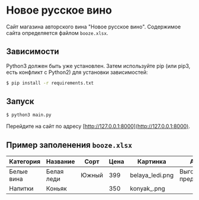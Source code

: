 # Новое русское вино

Сайт магазина авторского вина "Новое русское вино". Содержимое сайта определяется файлом ```booze.xlsx```.

## Зависимости

Python3 должен быть уже установлен. Затем используйте pip (или pip3, есть конфликт с Python2) для установки зависимостей:
```bash
$ pip install -r requirements.txt
```

## Запуск

```bash
$ python3 main.py
```
 Перейдите на сайт по адресу [http://127.0.0.1:8000](http://127.0.0.1:8000).

## Пример заполенения ```booze.xlsx```

| Категория  | Название      | Сорт     | Цена | Картинка        | Акция                 |
| -----------| ------------- | -------- |------| --------------- | ----------------------|    
| Белые вина | Белая леди    | Южный    | 399  | belaya_ledi.png |  Выгодное предложение |
| Напитки    | Коньяк        |          | 350  | konyak_.png     |                       |

